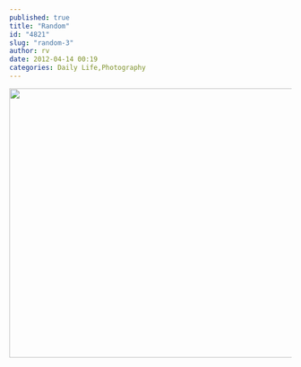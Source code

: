 ```yaml
---
published: true
title: "Random"
id: "4821"
slug: "random-3"
author: rv
date: 2012-04-14 00:19
categories: Daily Life,Photography
---
```

<a href="https://s3.amazonaws.com/cfwblog/uploads/2012/04/IMG_9588PS_2048.jpg"><img class="aligncenter size-full wp-image-4822" title="IMG_9588PS_640" src="https://s3.amazonaws.com/cfwblog/uploads/2012/04/IMG_9588PS_640.jpg" alt="" width="640" height="480" /></a>